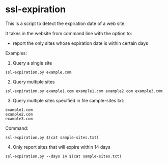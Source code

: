 # ssl-expiration

This is a script to detect the expiration date of a web site.

It takes in the website from command line with the option to:
- report the only sites whose expiration date is within certain days

Examples:
1. Query a single site
```
ssl-expiration.py example.com
```

2. Query multiple sites
```
ssl-expiration.py example1.com example1.com example2.com example3.com
```

3. Query multiple sites specified in file
sample-sites.txt:
```
example1.com
example2.com
example3.com
```
Command:
```
ssl-expiration.py $(cat sample-sites.txt)
```

4. Only report sites that will expire within 14 days
```
ssl-expiration.py --days 14 $(cat sample-sites.txt)
```
